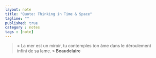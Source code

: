 ```yaml
---
layout: note
title: "Quote: Thinking in Time & Space"
tagline: ""
published: true
category : notes
tags : [note]
---
```


> « La mer est un miroir, tu contemples ton âme dans le déroulement infini de sa lame. »
> __Beaudelaire__
